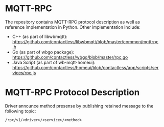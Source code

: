 MQTT-RPC
===============================
The repository contains MQTT-RPC protocol description as well as reference implementation in Python.
Other implementation include:

* C++ (as part of libwbmqtt): https://github.com/contactless/libwbmqtt/blob/master/common/mqttrpc.h
* Go (as part of wbgo package): https://github.com/contactless/wbgo/blob/master/rpc.go
* Java Script (as part of wb-mqtt-homeui): https://github.com/contactless/homeui/blob/contactless/app/scripts/services/rpc.js

MQTT-RPC Protocol Description
===============================

Driver announce method presense by publishing retained message to the following topic:

`/rpc/v1/<driver>/<service>/<method>`